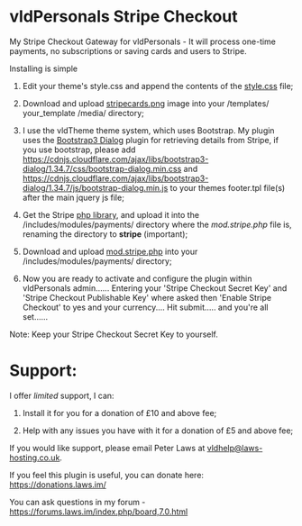 # vldPersonals Stripe Checkout
My Stripe Checkout Gateway for vldPersonals - It will process one-time payments, no subscriptions or saving cards and users to Stripe.

Installing is simple

1. Edit your theme's style.css and append the contents of the [style.css](./style.css) file;  

2. Download and upload [stripecards.png](./stripecasrds.png) image into your /templates/ your_template /media/ directory;  

3. I use the vldTheme theme system, which uses Bootstrap. My plugin uses the [Bootstrap3 Dialog](https://github.com/nakupanda/bootstrap3-dialog) plugin for retrieving details from Stripe, if you use bootstrap, please add  
https://cdnjs.cloudflare.com/ajax/libs/bootstrap3-dialog/1.34.7/css/bootstrap-dialog.min.css and https://cdnjs.cloudflare.com/ajax/libs/bootstrap3-dialog/1.34.7/js/bootstrap-dialog.min.js
to your themes footer.tpl file(s) after the main jquery js file;  

3. Get the Stripe [php library](https://github.com/stripe/stripe-php), and upload it into the /includes/modules/payments/ directory where the <i>mod.stripe.php</i> file is, renaming the directory to <b>stripe</b> (important);

4. Download and upload [mod.stripe.php](./includes/modules/payments/mod.stripe.php) into your /includes/modules/payments/ directory;

5. Now you are ready to activate and configure the plugin within vldPersonals admin...... Entering your 'Stripe Checkout Secret Key' and 'Stripe Checkout Publishable Key' where asked then 'Enable Stripe Checkout' to yes and your currency.... Hit submit..... and you're all set......

Note: Keep your Stripe Checkout Secret Key to yourself.


Support:
===========
I offer _limited_ support, I can:

1. Install it for you for a donation of £10 and above fee;

2. Help with any issues you have with it for a donation of £5 and above fee;  

If you would like support, please email Peter Laws at vldhelp@laws-hosting.co.uk.  

If you feel this plugin is useful, you can donate here: https://donations.laws.im/


You can ask questions in my forum - https://forums.laws.im/index.php/board,7.0.html
